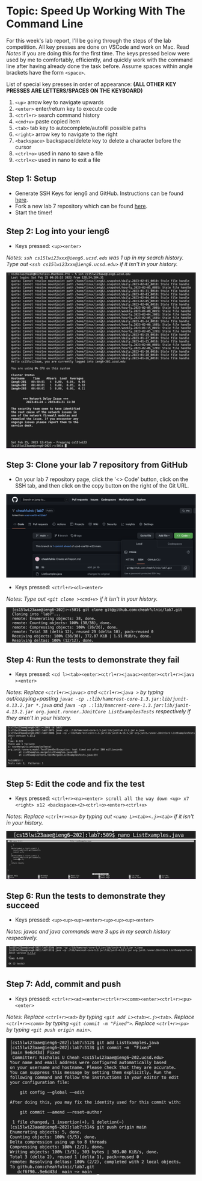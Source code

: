 # Topic: Speed Up Working With The Command Line
For this week's lab report, I'll be going through the steps of the lab competition. All key presses are done on VSCode and work on Mac. Read *Notes* if you are doing this for the first time. The keys pressed below were used by me to comfortably, efficiently, and quickly work with the command line after having already done the task before. Assume spaces within angle brackets have the form `<space>`.
  
List of special key presses in order of appearance: **(ALL OTHER KEY PRESSES ARE LETTERS/SPACES ON THE KEYBOARD)**
1. `<up>` arrow key to navigate upwards
2. `<enter>` enter/return key to execute code
3. `<ctrl+r>` search command history
4. `<cmd+v>` paste copied item
5. `<tab>` tab key to autocomplete/autofill possible paths
6. `<right>` arrow key to navigate to the right
7. `<backspace>` backspace/delete key to delete a character before the cursor
8. `<ctrl+o>` used in nano to save a file
9. `<ctrl+x>` used in nano to exit a file
  

## Step 1: Setup
* Generate SSH Keys for ieng6 and GitHub. Instructions can be found [here](https://ucsd-cse15l-w23.github.io/week/week7/).
* Fork a new lab 7 repository which can be found [here](https://github.com/ucsd-cse15l-w23/lab7).
* Start the timer!

## Step 2: Log into your ieng6
* Keys pressed: `<up><enter>` 

*Notes: `ssh cs15lwi23xxx@ieng6.ucsd.edu` was 1 up in my search history. Type out `<ssh cs15lwi23xxx@ieng6.ucsd.edu>` if it isn't in your history.*

![image](https://raw.githubusercontent.com/cheahfulnic/lab7/main/wk7-ss/week7-1.png)
 
## Step 3: Clone your lab 7 repository from GitHub
* On your lab 7 repository page, click the '<> Code' button, click on the SSH tab, and then click on the copy button on the right of the Git URL.

![image](https://raw.githubusercontent.com/cheahfulnic/lab7/main/wk7-ss/week7-2.png)
* Keys pressed: `<ctrl+r><cl><enter>` 

*Notes: Type out `<git clone ><cmd+v>` if it isn't in your history.*

![image](https://raw.githubusercontent.com/cheahfulnic/lab7/main/wk7-ss/week7-3.png)
  
## Step 4: Run the tests to demonstrate they fail
* Keys pressed: `<cd l><tab><enter><ctrl+r><javac><enter><ctrl+r><java ><enter>`

*Notes: Replace `<ctrl+r><javac>` and `<ctrl+r><java >` by typing out/copying+pasting `javac -cp .:lib/hamcrest-core-1.3.jar:lib/junit-4.13.2.jar *.java` and `java -cp .:lib/hamcrest-core-1.3.jar:lib/junit-4.13.2.jar org.junit.runner.JUnitCore ListExamplesTests` respectively if they aren't in your history.*

![image](https://raw.githubusercontent.com/cheahfulnic/lab7/main/wk7-ss/week7-4.png)
  
## Step 5: Edit the code and fix the test
* Keys pressed: `<ctrl+r><na><enter> scroll all the way down <up> x7 <right> x12 <backspace><2><ctrl+o><enter><ctrl+x>`

*Notes: Replace `<ctrl+r><na>` by typing out `<nano L><tab><.j><tab>` if it isn't in your history.*

![image](https://raw.githubusercontent.com/cheahfulnic/lab7/main/wk7-ss/week7-5.png)
![image](https://raw.githubusercontent.com/cheahfulnic/lab7/main/wk7-ss/week7-6.png)

## Step 6: Run the tests to demonstrate they succeed
* Keys pressed: `<up><up><up><enter><up><up><up><enter>`

*Notes: javac and java commands were 3 ups in my search history respectively.*

![image](https://raw.githubusercontent.com/cheahfulnic/lab7/main/wk7-ss/week7-7.png)

## Step 7: Add, commit and push
* Keys pressed: `<ctrl+r><ad><enter><ctrl+r><comm><enter><ctrl+r><pu><enter>`

*Notes: Replace `<ctrl+r><ad>` by typing `<git add L><tab><.j><tab>`. Replace `<ctrl+r><comm>` by typing `<git commit -m "Fixed">`. Replace `<ctrl+r><pu>` by typing `<git push origin main>`.*

![image](https://raw.githubusercontent.com/cheahfulnic/lab7/main/wk7-ss/week7-8.png)

